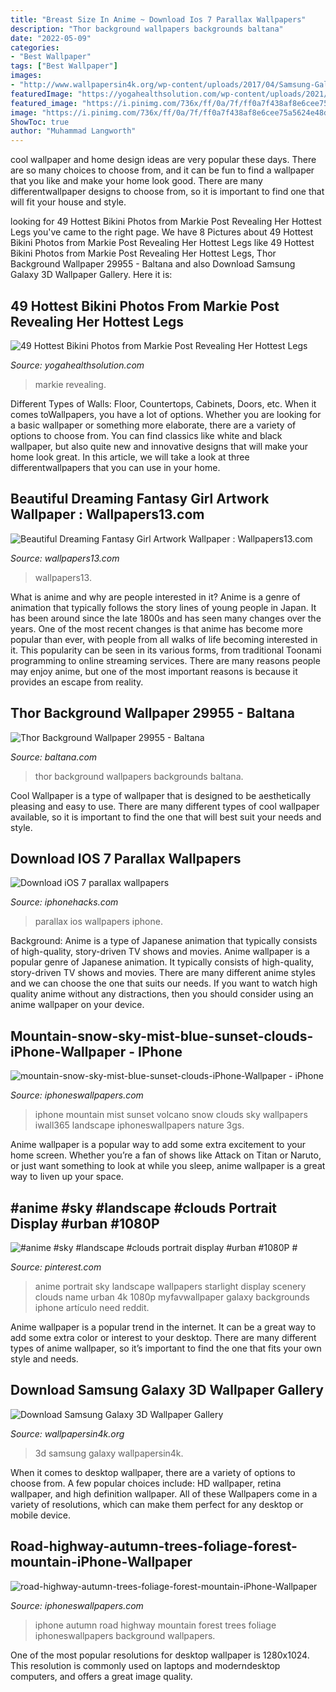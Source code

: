 ```yaml
---
title: "Breast Size In Anime ~ Download Ios 7 Parallax Wallpapers"
description: "Thor background wallpapers backgrounds baltana"
date: "2022-05-09"
categories:
- "Best Wallpaper"
tags: ["Best Wallpaper"]
images:
- "http://www.wallpapersin4k.org/wp-content/uploads/2017/04/Samsung-Galaxy-3D-Wallpaper-9.jpg"
featuredImage: "https://yogahealthsolution.com/wp-content/uploads/2021/04/hot-sexy-celebrity-bikini-shots_2267_45_ass-683x1024.jpg"
featured_image: "https://i.pinimg.com/736x/ff/0a/7f/ff0a7f438af8e6cee75a5624e48d71bb.jpg"
image: "https://i.pinimg.com/736x/ff/0a/7f/ff0a7f438af8e6cee75a5624e48d71bb.jpg"
ShowToc: true
author: "Muhammad Langworth"
---
```



cool wallpaper and home design ideas are very popular these days. There are so many choices to choose from, and it can be fun to find a wallpaper that you like and make your home look good. There are many differentwallpaper designs to choose from, so it is important to find one that will fit your house and style.

	

		
looking for 49 Hottest Bikini Photos from Markie Post Revealing Her Hottest Legs you've came to the right page. We have 8 Pictures about 49 Hottest Bikini Photos from Markie Post Revealing Her Hottest Legs like 49 Hottest Bikini Photos from Markie Post Revealing Her Hottest Legs, Thor Background Wallpaper 29955 - Baltana and also Download Samsung Galaxy 3D Wallpaper Gallery. Here it is:
		
    
## 49 Hottest Bikini Photos From Markie Post Revealing Her Hottest Legs

<img loading=lazy src="https://yogahealthsolution.com/wp-content/uploads/2021/04/hot-sexy-celebrity-bikini-shots_2267_45_ass-683x1024.jpg" onerror="this.onerror=null;this.src='https://tse3.mm.bing.net/th?id=OIP.SkiWFjPpBjNCeKUomtZl1wHaLG&amp;pid=15.1';" alt="49 Hottest Bikini Photos from Markie Post Revealing Her Hottest Legs">

_Source: yogahealthsolution.com_

>markie revealing. 

	

Different Types of Walls: Floor, Countertops, Cabinets, Doors, etc.
When it comes toWallpapers, you have a lot of options. Whether you are looking for a basic wallpaper or something more elaborate, there are a variety of options to choose from. You can find classics like white and black wallpaper, but also quite new and innovative designs that will make your home look great. In this article, we will take a look at three differentwallpapers that you can use in your home.

    
## Beautiful Dreaming Fantasy Girl Artwork Wallpaper : Wallpapers13.com

<img loading=lazy src="https://www.wallpapers13.com/wp-content/uploads/2015/11/Beautiful-Dreaming-Fantasy-Girl-Artwork-Wallpaper.jpg" onerror="this.onerror=null;this.src='https://tse3.mm.bing.net/th?id=OIP.z9QczqpiIfOQupWzGmNvbAHaFj&amp;pid=15.1';" alt="Beautiful Dreaming Fantasy Girl Artwork Wallpaper : Wallpapers13.com">

_Source: wallpapers13.com_

>wallpapers13. 

	

What is anime and why are people interested in it?
Anime is a genre of animation that typically follows the story lines of young people in Japan. It has been around since the late 1800s and has seen many changes over the years. One of the most recent changes is that anime has become more popular than ever, with people from all walks of life becoming interested in it. This popularity can be seen in its various forms, from traditional Toonami programming to online streaming services. There are many reasons people may enjoy anime, but one of the most important reasons is because it provides an escape from reality.

    
## Thor Background Wallpaper 29955 - Baltana

<img loading=lazy src="http://www.baltana.com/file/29466/700x394/16:9/thor-background-wallpaper-29955_2098584306.jpg" onerror="this.onerror=null;this.src='https://tse1.mm.bing.net/th?id=OIP.LdD32_WxAoyMrRDjWuBhlAHaEK&amp;pid=15.1';" alt="Thor Background Wallpaper 29955 - Baltana">

_Source: baltana.com_

>thor background wallpapers backgrounds baltana. 

	

Cool Wallpaper is a type of wallpaper that is designed to be aesthetically pleasing and easy to use. There are many different types of cool wallpaper available, so it is important to find the one that will best suit your needs and style.

    
## Download IOS 7 Parallax Wallpapers

<img loading=lazy src="http://www.iphonehacks.com/wp-content/uploads/2013/09/parallax-wallpaper-2.jpg" onerror="this.onerror=null;this.src='https://tse4.mm.bing.net/th?id=OIP.s64-V0ZICMSG-CSDVpwcGgHaK3&amp;pid=15.1';" alt="Download iOS 7 parallax wallpapers">

_Source: iphonehacks.com_

>parallax ios wallpapers iphone. 

	

Background: Anime is a type of Japanese animation that typically consists of high-quality, story-driven TV shows and movies.
Anime wallpaper is a popular genre of Japanese animation. It typically consists of high-quality, story-driven TV shows and movies. There are many different anime styles and we can choose the one that suits our needs. If you want to watch high quality anime without any distractions, then you should consider using an anime wallpaper on your device.

    
## Mountain-snow-sky-mist-blue-sunset-clouds-iPhone-Wallpaper - IPhone

<img loading=lazy src="https://iphoneswallpapers.com/wp-content/uploads/2017/03/mountain-snow-sky-mist-blue-sunset-clouds-iPhone-Wallpaper-iphoneswallpapers_com.jpg" onerror="this.onerror=null;this.src='https://tse3.mm.bing.net/th?id=OIP.VKV3dIgUVaTfjdJNu8quOwHaNK&amp;pid=15.1';" alt="mountain-snow-sky-mist-blue-sunset-clouds-iPhone-Wallpaper - iPhone">

_Source: iphoneswallpapers.com_

>iphone mountain mist sunset volcano snow clouds sky wallpapers iwall365 landscape iphoneswallpapers nature 3gs. 

	

Anime wallpaper is a popular way to add some extra excitement to your home screen. Whether you’re a fan of shows like Attack on Titan or Naruto, or just want something to look at while you sleep, anime wallpaper is a great way to liven up your space.

    
## #anime #sky #landscape #clouds Portrait Display #urban #1080P #

<img loading=lazy src="https://i.pinimg.com/736x/ff/0a/7f/ff0a7f438af8e6cee75a5624e48d71bb.jpg" onerror="this.onerror=null;this.src='https://tse3.mm.bing.net/th?id=OIP.F-sPCp8K2I9S5bS-UER1aAHaME&amp;pid=15.1';" alt="#anime #sky #landscape #clouds portrait display #urban #1080P #">

_Source: pinterest.com_

>anime portrait sky landscape wallpapers starlight display scenery clouds name urban 4k 1080p myfavwallpaper galaxy backgrounds iphone artículo need reddit. 

	

Anime wallpaper is a popular trend in the internet. It can be a great way to add some extra color or interest to your desktop. There are many different types of anime wallpaper, so it’s important to find the one that fits your own style and needs.

    
## Download Samsung Galaxy 3D Wallpaper Gallery

<img loading=lazy src="http://www.wallpapersin4k.org/wp-content/uploads/2017/04/Samsung-Galaxy-3D-Wallpaper-9.jpg" onerror="this.onerror=null;this.src='https://tse2.mm.bing.net/th?id=OIP.rcQffBzihk8yIr_ftkU0jQHaNK&amp;pid=15.1';" alt="Download Samsung Galaxy 3D Wallpaper Gallery">

_Source: wallpapersin4k.org_

>3d samsung galaxy wallpapersin4k. 

	

When it comes to desktop wallpaper, there are a variety of options to choose from. A few popular choices include: HD wallpaper, retina wallpaper, and high definition wallpaper. All of these Wallpapers come in a variety of resolutions, which can make them perfect for any desktop or mobile device. 

    
## Road-highway-autumn-trees-foliage-forest-mountain-iPhone-Wallpaper

<img loading=lazy src="http://iphoneswallpapers.com/wp-content/uploads/2016/12/road-highway-autumn-trees-foliage-forest-mountain-iPhone-Wallpaper-iphoneswallpapers_com.jpg" onerror="this.onerror=null;this.src='https://tse1.mm.bing.net/th?id=OIP.DzZu9UZp0xTs6VrI0W0bngHaNK&amp;pid=15.1';" alt="road-highway-autumn-trees-foliage-forest-mountain-iPhone-Wallpaper">

_Source: iphoneswallpapers.com_

>iphone autumn road highway mountain forest trees foliage iphoneswallpapers background wallpapers. 

	

One of the most popular resolutions for desktop wallpaper is 1280x1024. This resolution is commonly used on laptops and moderndesktop computers, and offers a great image quality.

